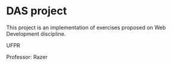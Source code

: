 # DAS project

This project is an implementation of exercises proposed on Web Development discipline.

UFPR

Professor: Razer